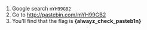 1. Google search `mYH99GB2`
2. Go to http://pastebin.com/mYH99GB2
3. You'll find that the flag is **{alwayz_check_pasteb1n}**
